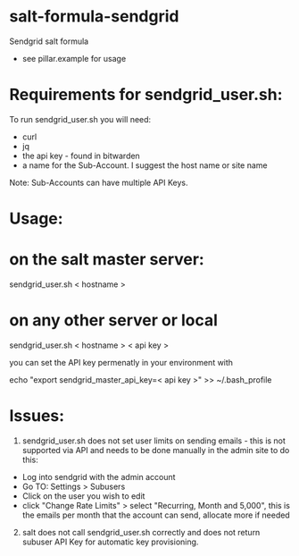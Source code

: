 # salt-formula-sendgrid
Sendgrid salt formula 
  - see pillar.example for usage

# Requirements for sendgrid_user.sh:
To run sendgrid_user.sh you will need: 

  - curl
  - jq
  - the api key - found in bitwarden
  - a name for the Sub-Account.  I suggest the host name or site name

 Note: Sub-Accounts can have multiple API Keys.


# Usage:

# on the salt master server:
sendgrid_user.sh < hostname >

# on any other server or local

sendgrid_user.sh < hostname > < api key >

you can set the API key permenatly in your environment with

echo "export sendgrid_master_api_key=< api key >" >> ~/.bash_profile


# Issues:

1. sendgrid_user.sh does not set user limits on sending emails - this is not supported via API and needs to be done manually in the admin site to do this:

  - Log into sendgrid with the admin account
  - Go TO: Settings > Subusers
  - Click on the user you wish to edit
  - click "Change Rate Limits" > select "Recurring, Month and 5,000", this is the emails per month that the account can send, allocate more if needed
  
2. salt does not call sendgrid_user.sh correctly and does not return subuser API Key for automatic key provisioning.
